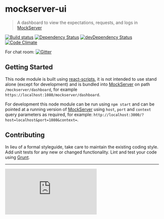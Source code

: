 # mockserver-ui 

> A dashboard to view the expectations, requests, and logs in [MockServer](http://mock-server.com/)

[![Build status](https://badge.buildkite.com/84d4f1ca00ee6639c1825ea31f0dcd50bd73088571813a219b.svg?style=square&theme=slack)](https://buildkite.com/mockserver/mockserver-ui) [![Dependency Status](https://david-dm.org/jamesdbloom/mockserver-ui.png)](https://david-dm.org/jamesdbloom/mockserver-ui) [![devDependency Status](https://david-dm.org/jamesdbloom/mockserver-ui/dev-status.png)](https://david-dm.org/jamesdbloom/mockserver-ui#info=devDependencies) [![Code Climate](http://codeclimate.com/github/jamesdbloom/mockserver-ui.png)](https://codeclimate.com/github/jamesdbloom/mockserver-ui) 


For chat room: [![Gitter](https://badges.gitter.im/Join%20Chat.svg)](https://gitter.im/jamesdbloom/mockserver?utm_source=badge&utm_medium=badge&utm_campaign=pr-badge&utm_content=badge)


## Getting Started
This node module is built using [react-scripts](https://www.npmjs.com/package/react-scripts), it is not intended to use stand alone (except for development) and is bundled into [MockServer](http://mock-server.com/) on path `/mockserver/dashboard`, for example `https://localhost:1080/mockserver/dashboard`.

For development this node module can be run using `npm start` and can be pointed at a running version of [MockServer](http://mock-server.com/) using `host`, `port` and `context` query parameters as required, for example: `http://localhost:3000/?host=localhost&port=1080&context=`. 

## Contributing
In lieu of a formal styleguide, take care to maintain the existing coding style. Add unit tests for any new or changed functionality. Lint and test your code using [Grunt](http://gruntjs.com/).

---

[![Analytics](https://ga-beacon.appspot.com/UA-32687194-4/mockserver-ui/README.md)](https://github.com/igrigorik/ga-beacon)
